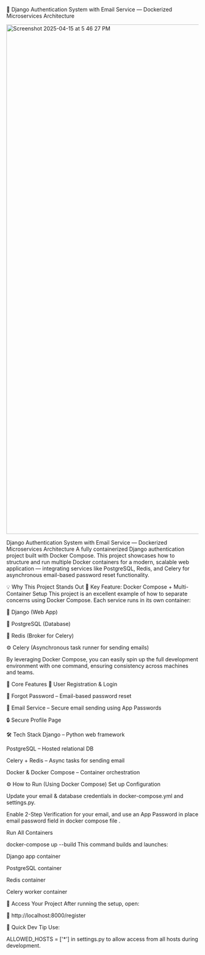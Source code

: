 🔐 Django Authentication System with Email Service — Dockerized Microservices Architecture


<img width="1335" alt="Screenshot 2025-04-15 at 5 46 27 PM" src="https://github.com/user-attachments/assets/63783518-cc42-4c51-abdc-02cf223263c4" />

Django Authentication System with Email Service — Dockerized Microservices Architecture
A fully containerized Django authentication project built with Docker Compose. This project showcases how to structure and run multiple Docker containers for a modern, scalable web application — integrating services like PostgreSQL, Redis, and Celery for asynchronous email-based password reset functionality.

💡 Why This Project Stands Out
🔧 Key Feature: Docker Compose + Multi-Container Setup
This project is an excellent example of how to separate concerns using Docker Compose. Each service runs in its own container:

🐍 Django (Web App)

🐘 PostgreSQL (Database)

🔄 Redis (Broker for Celery)

⚙️ Celery (Asynchronous task runner for sending emails)

By leveraging Docker Compose, you can easily spin up the full development environment with one command, ensuring consistency across machines and teams.

🚀 Core Features
👤 User Registration & Login

🔁 Forgot Password – Email-based password reset

📩 Email Service – Secure email sending using App Passwords

🔒 Secure Profile Page

🛠️ Tech Stack
Django – Python web framework

PostgreSQL – Hosted relational DB

Celery + Redis – Async tasks for sending email

Docker & Docker Compose – Container orchestration

⚙️ How to Run (Using Docker Compose)
Set up Configuration

Update your email & database credentials in docker-compose.yml and settings.py.

Enable 2-Step Verification for your email, and use an App Password in place email password field in docker compose file .

Run All Containers


docker-compose up --build
This command builds and launches:

Django app container

PostgreSQL container

Redis container

Celery worker container

🔗 Access Your Project
After running the setup, open:

📍 http://localhost:8000/register

🧪 Quick Dev Tip
Use:


ALLOWED_HOSTS = ['*']
in settings.py to allow access from all hosts during development.
